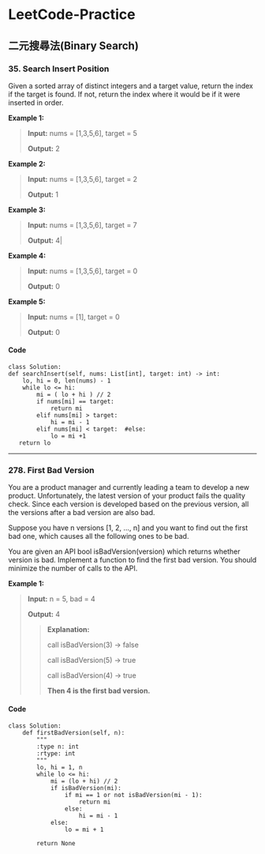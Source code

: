 # LeetCode-Practice
## 二元搜尋法(Binary Search)
###  35. Search Insert Position
Given a sorted array of distinct integers and a target value, return the index if the target is found. If not, return the index where it would be if it were inserted in order.

**Example 1:**                                                 
>**Input:** nums = [1,3,5,6], target = 5  
>                                                                               
>**Output:** 2                                                 

**Example 2:**
>**Input:** nums = [1,3,5,6], target = 2
>
>**Output:** 1

**Example 3:**
>**Input:** nums = [1,3,5,6], target = 7
>
>**Output:** 4|

**Example 4:**
>**Input:** nums = [1,3,5,6], target = 0
>
>**Output:** 0

**Example 5:**
>**Input:** nums = [1], target = 0
>
>**Output:** 0

#### Code
```python3
class Solution:
def searchInsert(self, nums: List[int], target: int) -> int:
    lo, hi = 0, len(nums) - 1
    while lo <= hi:
        mi = ( lo + hi ) // 2
        if nums[mi] == target:
            return mi
        elif nums[mi] > target:
            hi = mi - 1
        elif nums[mi] < target:  #else:
            lo = mi +1
   return lo
```

---

### 278. First Bad Version
You are a product manager and currently leading a team to develop a new product. Unfortunately, the latest version of your product fails the quality check. Since each version is developed based on the previous version, all the versions after a bad version are also bad.

Suppose you have n versions [1, 2, ..., n] and you want to find out the first bad one, which causes all the following ones to be bad.

You are given an API bool isBadVersion(version) which returns whether version is bad. Implement a function to find the first bad version. You should minimize the number of calls to the API.

**Example 1:**

>**Input:** n = 5, bad = 4
>
>**Output:** 4
>
>>**Explanation:**
>>
>>call isBadVersion(3) -> false
>>
>>call isBadVersion(5) -> true
>>
>>call isBadVersion(4) -> true
>>
>>**Then 4 is the first bad version.**

#### Code
```Python3
class Solution:
    def firstBadVersion(self, n):
        """
        :type n: int
        :rtype: int
        """
        lo, hi = 1, n
        while lo <= hi:
            mi = (lo + hi) // 2
            if isBadVersion(mi):
                if mi == 1 or not isBadVersion(mi - 1):
                    return mi
                else:
                    hi = mi - 1
            else:
                lo = mi + 1
            
        return None
```
